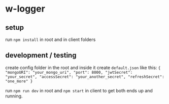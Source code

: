 # w-logger

## setup
run `npm install` in root and in client folders


## development / testing
create config folder in the root and inside it create `default.json` like this:
`{
  "mongoURI": "your_mongo_uri",
  "port": 8000,
  "jwtSecret": "your_secret",
  "accessSecret": "your_another_secret",
  "refreshSecret": "one_more"
}`

run `npm run dev` in root and `npm start` in client to get both ends up and running.

